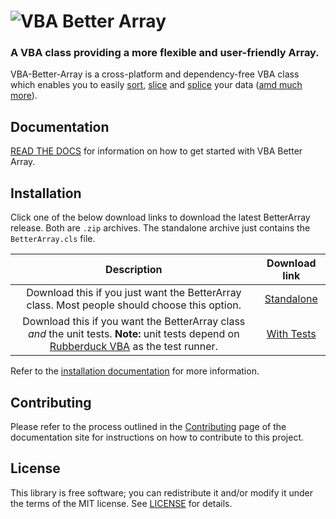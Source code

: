 # ![VBA Better Array](https://raw.githubusercontent.com/Senipah/VBA-Better-Array/master/docs/assets/img/logo.png)

### A VBA class providing a more flexible and user-friendly Array. 

VBA-Better-Array is a cross-platform and dependency-free VBA class which enables you to easily [sort](https://senipah.github.io/VBA-Better-Array/api/methods/Sort.html), [slice](https://senipah.github.io/VBA-Better-Array/api/methods/Slice.html) and [splice](https://senipah.github.io/VBA-Better-Array/api/methods/Splice.html) your data ([amd much more](https://senipah.github.io/VBA-Better-Array/api/methods/)).

## Documentation

[READ THE DOCS](https://senipah.github.io/VBA-Better-Array/) for information on how to get started with VBA Better Array.

## Installation

Click one of the below download links to download the latest BetterArray release. Both are `.zip` archives. The standalone archive just contains the `BetterArray.cls` file.

**Description**|**Download link**
:-----:|:-----:
Download this if you just want the BetterArray class. Most people should choose this option.|[Standalone](https://github.com/Senipah/VBA-Better-Array/raw/master/releases/latest/Standalone.Zip)
Download this if you want the BetterArray class *and* the unit tests. **Note:** unit tests depend on [Rubberduck VBA](https://github.com/rubberduck-vba/Rubberduck) as the test runner.|[With Tests](https://github.com/Senipah/VBA-Better-Array/raw/master/releases/latest/WithTests.Zip)

Refer to the [installation documentation](https://senipah.github.io/VBA-Better-Array/home/installation.html) for more information.

## Contributing

Please refer to the process outlined in the [Contributing](https://senipah.github.io/VBA-Better-Array/contributing.html) page of the documentation site for instructions on how to contribute to this project. 

## License

This library is free software; you can redistribute it and/or modify it under the terms of the MIT license. See [LICENSE](LICENSE) for details.
